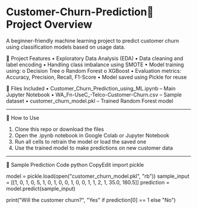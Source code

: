 # Customer-Churn-Prediction📌 Project Overview
A beginner-friendly machine learning project to predict customer churn using classification models based on usage data.

📌 Project Features
•	Exploratory Data Analysis (EDA)
•	Data cleaning and label encoding
•	Handling class imbalance using SMOTE
•	Model training using:
o	Decision Tree
o	Random Forest
o	XGBoost
•	Evaluation metrics: Accuracy, Precision, Recall, F1-Score
•	Model saved using Pickle for reuse

📁 Files Included
•	Customer_Churn_Prediction_using_ML.ipynb – Main Jupyter Notebook
•	WA_Fn-UseC_-Telco-Customer-Churn.csv – Sample dataset
•	customer_churn_model.pkl – Trained Random Forest model
________________________________________
🚀 How to Use
1.	Clone this repo or download the files
2.	Open the .ipynb notebook in Google Colab or Jupyter Notebook
3.	Run all cells to retrain the model or load the saved one
4.	Use the trained model to make predictions on new customer data
________________________________________
🧪 Sample Prediction Code
python
CopyEdit
import pickle

model = pickle.load(open("customer_churn_model.pkl", "rb"))
sample_input = [[1, 0, 1, 0, 5, 1, 0, 1, 0, 0, 1, 0, 0, 1, 1, 2, 1, 35.0, 180.5]]
prediction = model.predict(sample_input)

print("Will the customer churn?", "Yes" if prediction[0] == 1 else "No")

